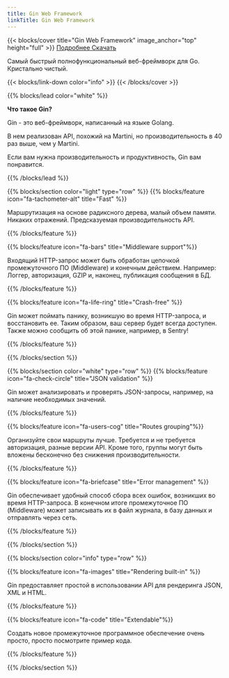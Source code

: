 ```yaml
---
title: Gin Web Framework
linkTitle: Gin Web Framework
---
```


{{< blocks/cover title="Gin Web Framework" image_anchor="top" height="full" >}}
<a class="btn btn-lg btn-primary me-3 mb-4" href="/docs/"> Подробнее
<i class="fas fa-arrow-alt-circle-right ms-2"></i> </a>
<a class="btn btn-lg btn-secondary text-dark me-3 mb-4" href="https://github.com/gin-gonic/gin/releases">
Скачать <i class="fab fa-github ms-2 "></i> </a>

<p class="lead mt-5">Самый быстрый полнофункциональный веб-фреймворк для Go. Кристально чистый.</p>
{{< blocks/link-down color="info" >}}
{{< /blocks/cover >}}

{{% blocks/lead color="white" %}}

**Что такое Gin?**

Gin - это веб-фреймворк, написанный на языке Golang.

В нем реализован API, похожий на Martini, но производительность в 40 раз выше,
чем у Martini.

Если вам нужна производительность и продуктивность, Gin вам понравится.

{{% /blocks/lead %}}

{{% blocks/section color="light" type="row" %}}
{{% blocks/feature icon="fa-tachometer-alt" title="Fast" %}}

Маршрутизация на основе радиксного дерева, малый объем памяти. Никаких
отражений. Предсказуемая производительность API.

{{% /blocks/feature %}}

{{% blocks/feature icon="fa-bars" title="Middleware support"%}}

Входящий HTTP-запрос может быть обработан цепочкой промежуточного ПО
(Middleware) и конечным действием. Например: Логгер, авторизация, GZIP и,
наконец, публикация сообщения в БД.

{{% /blocks/feature %}}

{{% blocks/feature icon="fa-life-ring" title="Crash-free"  %}}

Gin может поймать панику, возникшую во время HTTP-запроса, и восстановить ее.
Таким образом, ваш сервер будет всегда доступен. Также можно сообщить об этой
панике, например, в Sentry!

{{% /blocks/feature %}}

{{% /blocks/section %}}

{{% blocks/section color="white" type="row" %}}
{{% blocks/feature icon="fa-check-circle" title="JSON validation" %}}

Gin может анализировать и проверять JSON-запросы, например, на наличие
необходимых значений.

{{% /blocks/feature %}}

{{% blocks/feature icon="fa-users-cog" title="Routes grouping"%}}

Организуйте свои маршруты лучше. Требуется и не требуется авторизация, разные
версии API. Кроме того, группы могут быть вложены бесконечно без снижения
производительности.

{{% /blocks/feature %}}

{{% blocks/feature icon="fa-briefcase" title="Error management"  %}}

Gin обеспечивает удобный способ сбора всех ошибок, возникших во время
HTTP-запроса. В конечном итоге промежуточное ПО (Middleware) может записывать их
в файл журнала, в базу данных и отправлять через сеть.

{{% /blocks/feature %}}

{{% /blocks/section %}}

{{% blocks/section color="info" type="row" %}}

{{% blocks/feature icon="fa-images" title="Rendering built-in" %}}

Gin предоставляет простой в использовании API для рендеринга JSON, XML и HTML.

{{% /blocks/feature %}}

{{% blocks/feature icon="fa-code" title="Extendable"%}}

Создать новое промежуточное программное обеспечение очень просто, просто
посмотрите пример кода.

{{% /blocks/feature %}}

{{% /blocks/section %}}
